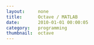 ```yaml
---
layout:     none
title:      Octave / MATLAB
date:       2010-01-01 00:00:05
category:   programming
thumbnail:  octave
---
```

